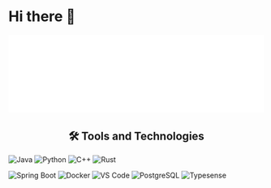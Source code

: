 # Hi there 👋
<p align="center"><img src="/metrics.plugin.languages.svg" alt="Metrics" width="600"></p>

<h2 align="center">🛠 Tools and Technologies</h2>
<p align="center">
  
  ![Java](https://img.shields.io/badge/Java-007396?style=for-the-badge&logo=java&logoColor=white)
  ![Python](https://img.shields.io/badge/Python-3776AB?style=for-the-badge&logo=python&logoColor=white)
  ![C++](https://img.shields.io/badge/C++-00599C?style=for-the-badge&logo=c%2B%2B&logoColor=white)
  ![Rust](https://img.shields.io/badge/Rust-000000?style=for-the-badge&logo=rust&logoColor=white)
</p>

<p align="center">
  
  ![Spring Boot](https://img.shields.io/badge/Spring_Boot-6DB33F?style=for-the-badge&logo=spring-boot&logoColor=white)
  ![Docker](https://img.shields.io/badge/Docker-2496ED?style=for-the-badge&logo=docker&logoColor=white)
  ![VS Code](https://img.shields.io/badge/VS_Code-007ACC?style=for-the-badge&logo=visual-studio-code&logoColor=white)
  ![PostgreSQL](https://img.shields.io/badge/PostgreSQL-316192?style=for-the-badge&logo=postgresql&logoColor=white)
  ![Typesense](https://img.shields.io/badge/Typesense-3F60FB?style=for-the-badge&logo=typesense&logoColor=white)
</p>
